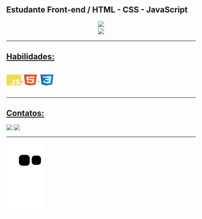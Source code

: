 ## Estudante Front-end / HTML - CSS - JavaScript

<div align="center">
   <a href="https://github.com/Jean-Paulos">
   <img height="180em" src="https://github-readme-stats.vercel.app/api?username=jean-paulos&show_icons=true&theme=tokyonight&include_all_commits=true&count_private=true"/><br>
   <img height="180em" src="https://github-readme-stats.vercel.app/api/top-langs/?username=Jean-Paulos&layout=compact&langs_count=6&theme=tokyonight"/>
</div>
<hr>
 
## Habilidades:
 
<div style="display: inline_block"><br>
  <img align="center" alt="Js" height="30" width="40" src="https://raw.githubusercontent.com/devicons/devicon/master/icons/javascript/javascript-plain.svg">
  <img align="center" alt="HTML" height="30" width="40" src="https://raw.githubusercontent.com/devicons/devicon/master/icons/html5/html5-original.svg">
  <img align="center" alt="CSS" height="30" width="40" src="https://raw.githubusercontent.com/devicons/devicon/master/icons/css3/css3-original.svg">
</div><br>
<hr>
 
## Contatos:
 
<div> 
  <a href = "mailto:jeanctpaulos@gmail.com"><img src="https://img.shields.io/badge/-Gmail-%23333?style=for-the-badge&logo=gmail&logoColor=white" target="_blank"></a>
  <a href="https://www.linkedin.com/in/jean-paulos/" target="_blank"><img src="https://img.shields.io/badge/-LinkedIn-%230077B5?style=for-the-badge&logo=linkedin&logoColor=white" target="_blank"></a>
 
<hr>
 
  ![Snake animation](https://github.com/Jean-Paulos/Jean-Paulos/blob/output/github-contribution-grid-snake.svg)

</div>
